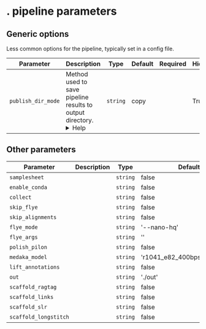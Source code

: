 # . pipeline parameters



## Generic options

Less common options for the pipeline, typically set in a config file.

| Parameter | Description | Type | Default | Required | Hidden |
|-----------|-----------|-----------|-----------|-----------|-----------|
| `publish_dir_mode` | Method used to save pipeline results to output directory. <details><summary>Help</summary><small>The Nextflow `publishDir` option specifies which intermediate files should be saved to the output directory. This option tells the pipeline what method should be used to move these files. See [Nextflow docs](https://www.nextflow.io/docs/latest/process.html#publishdir) for details.</small></details>| `string` | copy |  | True |

## Other parameters

| Parameter | Description | Type | Default | Required | Hidden |
|-----------|-----------|-----------|-----------|-----------|-----------|
| `samplesheet` |  | `string` | false |  |  |
| `enable_conda` |  | `string` | false |  |  |
| `collect` |  | `string` | false |  |  |
| `skip_flye` |  | `string` | false |  |  |
| `skip_alignments` |  | `string` | false |  |  |
| `flye_mode` |  | `string` | '--nano-hq' |  |  |
| `flye_args` |  | `string` | '' |  |  |
| `polish_pilon` |  | `string` | false |  |  |
| `medaka_model` |  | `string` | 'r1041_e82_400bps_hac_v4.2.0' |  |  |
| `lift_annotations` |  | `string` | false |  |  |
| `out` |  | `string` | './out' |  |  |
| `scaffold_ragtag` |  | `string` | false |  |  |
| `scaffold_links` |  | `string` | false |  |  |
| `scaffold_slr` |  | `string` | false |  |  |
| `scaffold_longstitch` |  | `string` | false |  |  |
